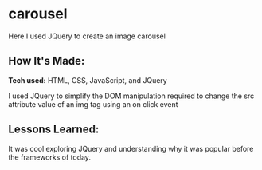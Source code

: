 # carousel
Here I used JQuery to create an image carousel 

## How It's Made:

**Tech used:** HTML, CSS, JavaScript, and JQuery

I used JQuery to simplify the DOM manipulation required to change the src attribute value of an img tag using an on click event
## Lessons Learned:

It was cool exploring JQuery and understanding why it was popular before the frameworks of today. 
